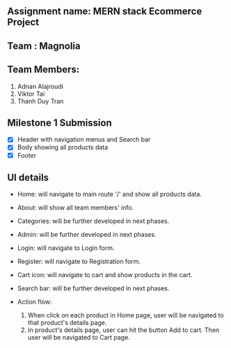## Assignment name: MERN stack Ecommerce Project

## Team : Magnolia

## Team Members:

1. Adnan Alajroudi
2. Viktor Tai
3. Thanh Duy Tran

## Milestone 1 Submission

- [x] Header with navigation menus and Search bar
- [x] Body showing all products data
- [x] Footer

## UI details

- Home: will navigate to main route '/' and show all products data.
- About: will show all team members' info.
- Categories: will be further developed in next phases.
- Admin: will be further developed in next phases.
- Login: will navigate to Login form.
- Register: will navigate to Registration form.
- Cart icon: will navigate to cart and show products in the cart.
- Search bar: will be further developed in next phases.

- Action flow:
  1. When click on each product in Home page, user will be navigated to that product's details page.
  2. In product's details page, user can hit the button Add to cart. Then user will be navigated to Cart page.
